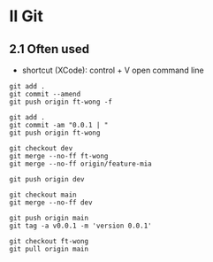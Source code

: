 

# II Git
## 2.1 Often used
* shortcut (XCode): control + V open command line
```
git add .
git commit --amend
git push origin ft-wong -f

git add .
git commit -am "0.0.1 | "
git push origin ft-wong

git checkout dev
git merge --no-ff ft-wong 
git merge --no-ff origin/feature-mia

git push origin dev

git checkout main
git merge --no-ff dev

git push origin main
git tag -a v0.0.1 -m 'version 0.0.1'

git checkout ft-wong
git pull origin main
```